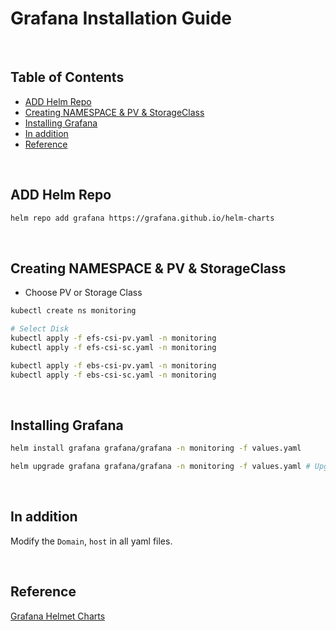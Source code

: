 # Grafana Installation Guide

<br/>

## Table of Contents
- [ADD Helm Repo](#add-helm-repo)
- [Creating NAMESPACE & PV & StorageClass](#creating-namespace--pv--storageclass)
- [Installing Grafana](#installing-grafana)
- [In addition](#in-addition)
- [Reference](#reference)

<br/>

## ADD Helm Repo

```bash
helm repo add grafana https://grafana.github.io/helm-charts
```

<br/>

## Creating NAMESPACE & PV & StorageClass
- Choose PV or Storage Class

```bash
kubectl create ns monitoring

# Select Disk 
kubectl apply -f efs-csi-pv.yaml -n monitoring
kubectl apply -f efs-csi-sc.yaml -n monitoring

kubectl apply -f ebs-csi-pv.yaml -n monitoring
kubectl apply -f ebs-csi-sc.yaml -n monitoring
```

<br/>

## Installing Grafana

```bash
helm install grafana grafana/grafana -n monitoring -f values.yaml

helm upgrade grafana grafana/grafana -n monitoring -f values.yaml # Upgrade Method
```

<br/>

## In addition
Modify the `Domain`, `host` in all yaml files.

<br/>

## Reference
[Grafana Helmet Charts](https://github.com/grafana/helm-charts)

